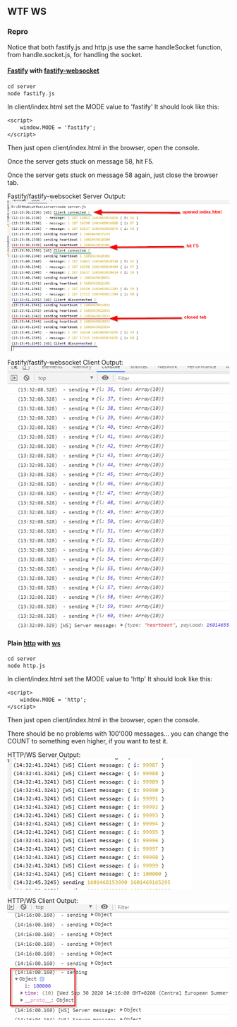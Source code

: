 ## WTF WS

### Repro

Notice that both fastify.js and http.js use the same handleSocket function, from handle.socket.js, for handling the socket.

#### [Fastify](https://www.fastify.io) with [fastify-websocket](https://github.com/fastify/fastify-websocket)

    cd server
    node fastify.js

In client/index.html set the MODE value to 'fastify'
It should look like this:

    <script>
        window.MODE = 'fastify';
    </script>

Then just open client/index.html in the browser, open the console.

Once the server gets stuck on message 58, hit F5.

Once the server gets stuck on message 58 again, just close the browser tab.

Fastify/fastify-websocket Server Output:<br/>
![Fastify Client Output](https://raw.githubusercontent.com/cope/wtfws/master/output-fastify-server.png)

Fastify/fastify-websocket Client Output:<br/>
![Fastify Client Output](https://raw.githubusercontent.com/cope/wtfws/master/output-fastify-client.png)

#### Plain [http](https://github.com/nodejs/node/blob/v14.13.0/lib/http.js) with [ws](https://github.com/websockets/ws)

    cd server
    node http.js

In client/index.html set the MODE value to 'http'
It should look like this:

    <script>
        window.MODE = 'http';
    </script>

Then just open client/index.html in the browser, open the console.

There should be no problems with 100'000 messages... you can change the COUNT to something even higher, if you want to test it.

HTTP/WS Server Output:<br/>
![Fastify Client Output](https://raw.githubusercontent.com/cope/wtfws/master/output-http-server.png)

HTTP/WS Client Output:<br/>
![Fastify Client Output](https://raw.githubusercontent.com/cope/wtfws/master/output-http-client.png)
